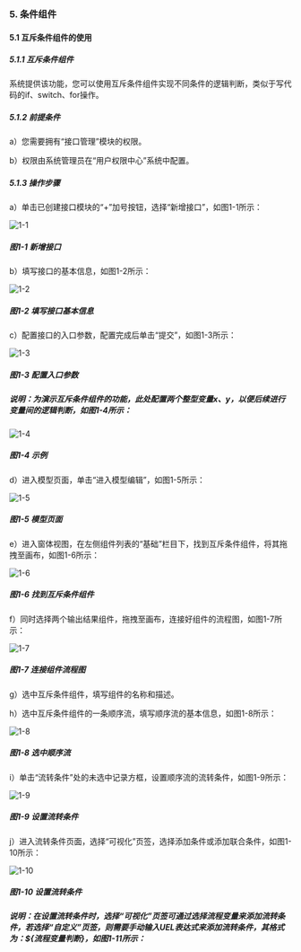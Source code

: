 ### 5. 条件组件

#### 5.1 互斥条件组件的使用

##### 5.1.1 互斥条件组件

系统提供该功能，您可以使用互斥条件组件实现不同条件的逻辑判断，类似于写代码的if、switch、for操作。

##### 5.1.2 前提条件

a）您需要拥有“接口管理”模块的权限。

b）权限由系统管理员在“用户权限中心”系统中配置。

##### 5.1.3 操作步骤

a）单击已创建接口模块的“+”加号按钮，选择“新增接口”，如图1-1所示：

![1-1](https://www.feisuanyz.com/fsimage/zc-image/cz_22_2_1_1.png)

##### 图1-1 新增接口

b）填写接口的基本信息，如图1-2所示：

![1-2](https://www.feisuanyz.com/fsimage/zc-image/cz_22_2_1_2.png)

##### 图1-2 填写接口基本信息

c）配置接口的入口参数，配置完成后单击“提交”，如图1-3所示：

![1-3](https://www.feisuanyz.com/fsimage/zc-image/cz_22_2_1_3.png)

##### 图1-3 配置入口参数

##### 说明：为演示互斥条件组件的功能，此处配置两个整型变量x、y，以便后续进行变量间的逻辑判断，如图1-4所示：

![1-4](https://www.feisuanyz.com/fsimage/zc-image/cz_22_2_1_4.png)

##### 图1-4 示例

d）进入模型页面，单击“进入模型编辑”，如图1-5所示：

![1-5](https://www.feisuanyz.com/fsimage/zc-image/cz_22_2_1_5.png)

##### 图1-5 模型页面

e）进入窗体视图，在左侧组件列表的“基础”栏目下，找到互斥条件组件，将其拖拽至画布，如图1-6所示：

![1-6](https://www.feisuanyz.com/fsimage/zc-image/cz_22_2_1_6.png)

##### 图1-6 找到互斥条件组件

f）同时选择两个输出结果组件，拖拽至画布，连接好组件的流程图，如图1-7所示：

![1-7](https://www.feisuanyz.com/fsimage/zc-image/cz_22_2_1_7.png)

##### 图1-7 连接组件流程图

g）选中互斥条件组件，填写组件的名称和描述。

h）选中互斥条件组件的一条顺序流，填写顺序流的基本信息，如图1-8所示：

![1-8](https://www.feisuanyz.com/fsimage/zc-image/cz_22_2_1_8.png)

##### 图1-8 选中顺序流

i）单击“流转条件”处的未选中记录方框，设置顺序流的流转条件，如图1-9所示：

![1-9](https://www.feisuanyz.com/fsimage/zc-image/cz_22_2_1_9.png)

##### 图1-9 设置流转条件

j）进入流转条件页面，选择“可视化”页签，选择添加条件或添加联合条件，如图1-10所示：

![1-10](https://www.feisuanyz.com/fsimage/zc-image/cz_22_2_1_10.png)

##### 图1-10 设置流转条件

##### 说明：在设置流转条件时，选择“可视化”页签可通过选择流程变量来添加流转条件，若选择“自定义”页签，则需要手动输入UEL表达式来添加流转条件，其格式为：${流程变量判断}，如图1-11所示：
